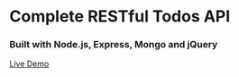 # Complete RESTful Todos API 
### Built with Node.js, Express, Mongo and jQuery
[Live Demo](https://infinite-meadow-34994.herokuapp.com/ "Todo App")
